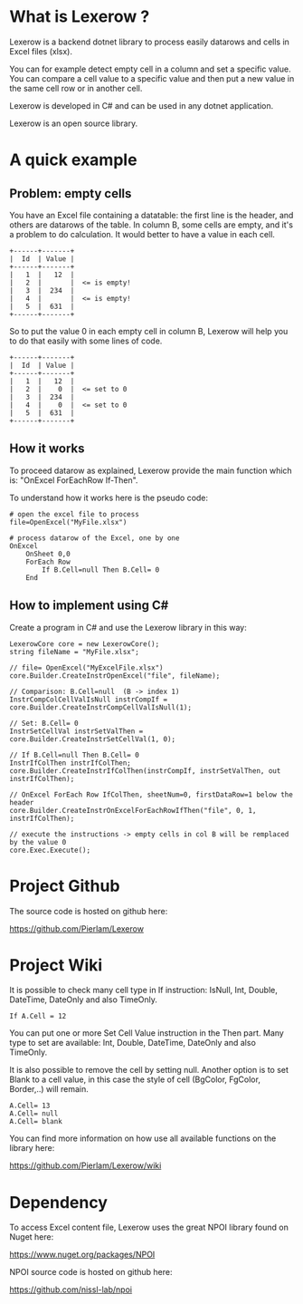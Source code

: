 ﻿# What is Lexerow ?
Lexerow is a backend dotnet library to process easily datarows and cells in Excel files (xlsx).

You can for example detect empty cell in a column and set a specific value.
You can compare a cell value to a specific value and then put a new value in the same cell row or in another cell.

Lexerow is developed in C# and can be used in any dotnet application.

Lexerow is an open source library.

# A quick example

## Problem: empty cells

You have an Excel file containing a datatable: the first line is the header, and others are datarows of the table.
In column B, some cells are empty, and it's a problem to do calculation. It would better to have a value in each cell.

```
+------+-------+
|  Id  | Value |
+------+-------+
|   1  |   12  |
|   2  |       |  <= is empty!
|   3  |  234  |
|   4  |       |  <= is empty!
|   5  |  631  |
+------+-------+
```


So to put the value 0 in each empty cell in column B, Lexerow will help you to do that easily with some lines of code.

```
+------+-------+
|  Id  | Value |
+------+-------+
|   1  |   12  |
|   2  |    0  |  <= set to 0
|   3  |  234  |
|   4  |    0  |  <= set to 0
|   5  |  631  |
+------+-------+
```

## How it works

To proceed datarow as explained, Lexerow provide the main function which is: "OnExcel ForEachRow If-Then".

To understand how it works here is the pseudo code:

```
# open the excel file to process
file=OpenExcel("MyFile.xlsx")

# process datarow of the Excel, one by one
OnExcel
	OnSheet 0,0
	ForEach Row
		If B.Cell=null Then B.Cell= 0
	End
```

## How to implement using C# 

Create a program in C# and use the Lexerow library in this way:

```
LexerowCore core = new LexerowCore();
string fileName = "MyFile.xlsx";
   
// file= OpenExcel("MyExcelFile.xlsx")
core.Builder.CreateInstrOpenExcel("file", fileName);
   
// Comparison: B.Cell=null  (B -> index 1)
InstrCompColCellValIsNull instrCompIf = core.Builder.CreateInstrCompCellValIsNull(1);

// Set: B.Cell= 0
InstrSetCellVal instrSetValThen = core.Builder.CreateInstrSetCellVal(1, 0);

// If B.Cell=null Then B.Cell= 0
InstrIfColThen instrIfColThen;
core.Builder.CreateInstrIfColThen(instrCompIf, instrSetValThen, out instrIfColThen);

// OnExcel ForEach Row IfColThen, sheetNum=0, firstDataRow=1 below the header
core.Builder.CreateInstrOnExcelForEachRowIfThen("file", 0, 1, instrIfColThen);

// execute the instructions -> empty cells in col B will be remplaced by the value 0
core.Exec.Execute();
```

# Project Github 

The source code is hosted on github here:

https://github.com/Pierlam/Lexerow


# Project Wiki

It is possible to check many cell type in If instruction: IsNull, Int, Double, DateTime, DateOnly and also TimeOnly.

```
If A.Cell = 12
```

You can put one or more Set Cell Value instruction in the Then part. 
Many type to set are available: Int, Double, DateTime, DateOnly and also TimeOnly.

It is also possible to remove the cell by setting null. 
Another option is to set Blank to a cell value, in this case the style of cell (BgColor, FgColor, Border,..) will remain.

```
A.Cell= 13
A.Cell= null
A.Cell= blank
```

You can find more information on how use all available functions on the library here:

https://github.com/Pierlam/Lexerow/wiki


# Dependency

To access Excel content file, Lexerow uses the great NPOI library found on Nuget here:

https://www.nuget.org/packages/NPOI

NPOI source code is hosted on github here:

https://github.com/nissl-lab/npoi


